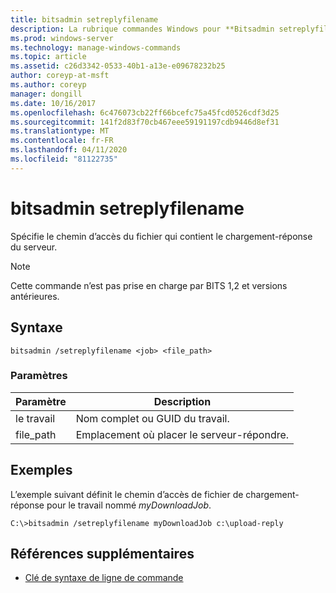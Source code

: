 ```yaml
---
title: bitsadmin setreplyfilename
description: La rubrique commandes Windows pour **Bitsadmin setreplyfilename**, qui spécifie le chemin d’accès du fichier qui contient le chargement-réponse du serveur.
ms.prod: windows-server
ms.technology: manage-windows-commands
ms.topic: article
ms.assetid: c26d3342-0533-40b1-a13e-e09678232b25
author: coreyp-at-msft
ms.author: coreyp
manager: dongill
ms.date: 10/16/2017
ms.openlocfilehash: 6c476073cb22ff66bcefc75a45fcd0526cdf3d25
ms.sourcegitcommit: 141f2d83f70cb467eee59191197cdb9446d8ef31
ms.translationtype: MT
ms.contentlocale: fr-FR
ms.lasthandoff: 04/11/2020
ms.locfileid: "81122735"
---
```

# <a name="bitsadmin-setreplyfilename"></a>bitsadmin setreplyfilename

Spécifie le chemin d’accès du fichier qui contient le chargement-réponse du serveur.

> [!NOTE]
> Cette commande n’est pas prise en charge par BITS 1,2 et versions antérieures.

## <a name="syntax"></a>Syntaxe

```
bitsadmin /setreplyfilename <job> <file_path>
```

### <a name="parameters"></a>Paramètres

| Paramètre | Description |
| -------------- | -------------- |
| le travail | Nom complet ou GUID du travail. |
| file_path | Emplacement où placer le serveur-répondre. |

## <a name="examples"></a>Exemples

L’exemple suivant définit le chemin d’accès de fichier de chargement-réponse pour le travail nommé *myDownloadJob*.

```
C:\>bitsadmin /setreplyfilename myDownloadJob c:\upload-reply
```

## <a name="additional-references"></a>Références supplémentaires

- [Clé de syntaxe de ligne de commande](command-line-syntax-key.md)